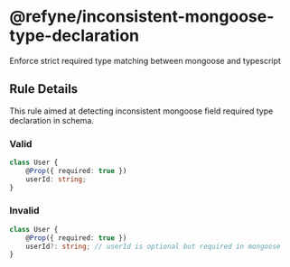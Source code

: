 # @refyne/inconsistent-mongoose-type-declaration

Enforce strict required type matching between mongoose and typescript

## Rule Details

This rule aimed at detecting inconsistent mongoose field required type declaration in schema.

### Valid

```ts
class User {
    @Prop({ required: true })
    userId: string;
}
```

### Invalid

```ts
class User {
    @Prop({ required: true })
    userId?: string; // userId is optional but required in mongoose
}
```
